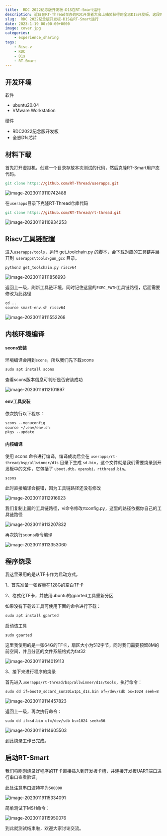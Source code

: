 ```yaml
---
title:  RDC 2022纪念版开发板-D1S在RT-Smart运行
description: 近日在RT-Thread举办的RDC开发者大会上抽奖获得的全志D1S开发板，这段时间也是借此来简单做个小测试。
slug:  RDC 2022纪念版开发板-D1S在RT-Smart运行
date: 2023-1-19 00:00:00+0000
image: cover.jpg
categories:
    - experience_sharing
tags:
    - Risc-v
    - RDC
    - D1s
    - RT-Smart
---
```


## 开发环境

软件

* ubuntu20.04
* VMware Workstation

硬件

* RDC2022纪念版开发板
* 全志D1s芯片

## 材料下载

首先打开虚拟机，创建一个目录存放本次测试的代码，然后克隆RT-Smart用户态代码。

```makefile
git clone https://github.com/RT-Thread/userapps.git
```

![image-20230119110742488](https://raw.githubusercontent.com/kurisaW/picbed/main/img/202301191107894.png)

在`userapps`目录下克隆RT-Thread仓库代码

```makefile
git clone https://github.com/RT-Thread/rt-thread.git
```

![image-20230119110934253](https://raw.githubusercontent.com/kurisaW/picbed/main/img/202301191109402.png)

## Riscv工具链配置

进入`userapps/tools`，运行 get_toolchain.py 的脚本，会下载对应的工具链并展开到` userapps\tools\gun_gcc` 目录。

```makefile
python3 get_toolchain.py riscv64
```

![image-20230119111856993](https://raw.githubusercontent.com/kurisaW/picbed/main/img/202301191118227.png)

返回上一级，刷新工具链环境，同时记住这里的`EXEC_PATH`工具链路径，后面需要修改为此路径

```makefile
cd ..
source smart-env.sh riscv64
```

![image-20230119111552268](https://raw.githubusercontent.com/kurisaW/picbed/main/img/202301191115786.png)

## 内核环境编译

#### scons安装

环境编译会用到`scons`，所以我们先下载scons

```makefile
sudo apt install scons
```

查看scons版本信息可判断是否安装成功

![image-20230119112101897](https://raw.githubusercontent.com/kurisaW/picbed/main/img/202301191121945.png)

#### env工具安装

依次执行以下程序：

```makefile
scons --menuconfig
source ~/.env/env.sh
pkgs --update
```

#### 内核编译

使用 scons 命令进行编译，编译成功后会在 `userapps/rt-thread/bsp/allwinner/d1s` 目录下生成 `sd.bin`，这个文件就是我们需要烧录到开发板中的文件，它包括了 `uboot.dtb，opensbi，rtthread.bin`。

```
scons
```

此时直接编译会报错，因为工具链路径还没有修改

![image-20230119112916923](https://raw.githubusercontent.com/kurisaW/picbed/main/img/202301191129532.png)

我们复制上面的工具链路径，vi命令修改rtconfig.py，这里的路径依据你自己的工具链路径

![image-20230119113207832](https://raw.githubusercontent.com/kurisaW/picbed/main/img/202301191132933.png)

再次执行scons命令编译

![image-20230119113353060](https://raw.githubusercontent.com/kurisaW/picbed/main/img/202301191133159.png)

## 程序烧录

我这里采用的是从TF卡作为启动方式。

1、首先准备一张容量在128G的空白TF卡

2、格式化TF卡，并使用ubuntu的gparted工具重新分区

如果没有下载该工具可使用下面的命令进行下载：

```c
sudo apt install gparted
```

启动该工具

```
sudo gparted
```

这里我使用的是一张64G的TF卡，扇区大小为512字节，同时我们需要预留8M的前空间，并且分区的文件系统格式为fat32

![image-20230119114019113](https://raw.githubusercontent.com/kurisaW/picbed/main/img/202301191140208.png)

3、接下来进行程序的烧录

首先进入`userapps/rt-thread/bsp/allwinner/d1s/tools`，执行命令：

```makefile
sudo dd if=boot0_sdcard_sun20iw1p1_d1s.bin of=/dev/sdb bs=1024 seek=8
```

![image-20230119114457823](https://raw.githubusercontent.com/kurisaW/picbed/main/img/202301191144935.png)

返回上一级，再次执行命令：

```makefile
sudo dd if=sd.bin of=/dev/sdb bs=1024 seek=56
```

![image-20230119114605503](https://raw.githubusercontent.com/kurisaW/picbed/main/img/202301191146686.png)

到此烧录工作已完成。

## 启动RT-Smart

我们将刚刚烧录好程序的TF卡直接插入到开发板卡槽，并连接开发板UART端口进行串口查看验证。

此处注意串口波特率为`500000`

![image-20230119115334091](https://raw.githubusercontent.com/kurisaW/picbed/main/img/202301191153203.png)

简单测试下MSH命令：

![image-20230119115950076](https://raw.githubusercontent.com/kurisaW/picbed/main/img/202301191159278.png)

到此就测试结束啦，欢迎大家讨论交流。